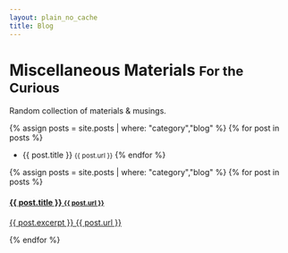 ```yaml
---
layout: plain_no_cache
title: Blog
---
```

<div class="blog-header">
  <h1 class="blog-title">Miscellaneous Materials <small>For the Curious</small></h1>
  <p class="lead blog-description">Random collection of materials &amp; musings.</p>
</div>


{% assign posts = site.posts | where: "category","blog" %}
{% for post in posts %}
 - {{ post.title }} <small>{{ post.url }}</small>
{% endfor %}

<div class="list-group">
{% assign posts = site.posts | where: "category","blog" %}
{% for post in posts %}
    <a href="{{ post.url }}" class="list-group-item">
      <h4 class="list-group-item-heading">{{ post.title }} <small>{{ post.url }}</small></h4>
      <p class="list-group-item-text">{{ post.excerpt }} {{ post.url }}</p>
    </a>
{% endfor %}
</div>
